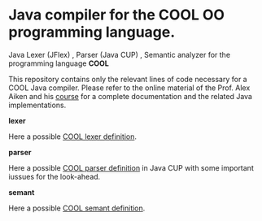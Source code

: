 # Java compiler for the COOL OO programming language.

Java Lexer (JFlex) , Parser (Java CUP) , Semantic analyzer for the programming language **COOL**

This repository contains only the relevant lines of code necessary for a COOL Java compiler. Please refer to the online material of the Prof. Alex Aiken and his [course](http://web.stanford.edu/class/cs143/) for a complete documentation and the related Java implementations.

**lexer**

Here a possible [COOL lexer definition](https://github.com/lodeguns/Java-COOL-Compiler-/blob/master/lexer/cool.lex).

**parser**

Here a possible [COOL parser definition](https://github.com/lodeguns/Java-COOL-Compiler-/blob/master/parser/cool.cup) in Java CUP with some important iussues for the look-ahead.

**semant**

Here a possible [COOL semant definition](https://github.com/lodeguns/Java-COOL-Compiler-/tree/master/semant).
